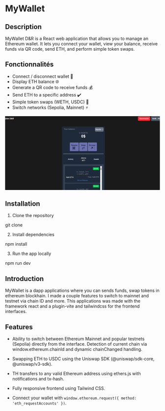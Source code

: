 # MyWallet    

## Description

MyWallet D&R is a React web application that allows you to manage an Ethereum wallet.
It lets you connect your wallet, view your balance, receive funds via QR code, send ETH, and perform simple token swaps.


## Fonctionnalités

- Connect / disconnect wallet 🔐
- Display ETH balance 🌐
- Generate a QR code to receive funds 💰
- Send ETH to a specific address ✔️
- Simple token swaps (WETH, USDC) 🔁
- Switch networks (Sepolia, Mainnet) ⚡

<img src="walletview.PNG" alt="alt text" width="600"/>

## Installation

1. Clone the repository

git clone

2. Install dependencies

npm install

3. Run the app locally

npm run dev

## Introduction

MyWallet is a dapp applications where you can sends funds, swap tokens in ethereum blockhain. I made a couple features to switch to mainnet and testnet via chain ID and more.
This applications was made with the framework react and a plugin-vite and tailwindcss for the frontend interfaces. 

## Features

- Ability to switch between Ethereum Mainnet and popular testnets (Sepolia) directly from the interface.
Detection of current chain via window.ethereum.chainId and dynamic chainChanged handling.

- Swapping ETH to USDC using the Uniswap SDK (@uniswap/sdk-core, @uniswap/v3-sdk).

- TH transfers to any valid Ethereum address using ethers.js with notifications and tx-hash.

- Fully responsive frontend using Tailwind CSS.

- Connect your wallet with `window.ethereum.request({ method: 'eth_requestAccounts' })`.


  




